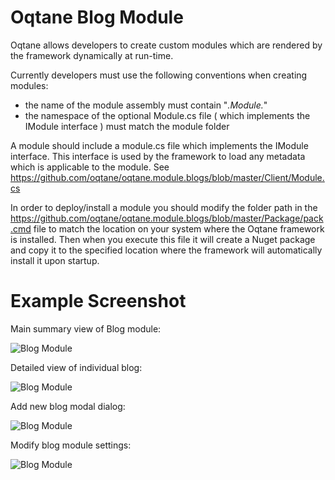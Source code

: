 # Oqtane Blog Module

Oqtane allows developers to create custom modules which are rendered by the framework dynamically at run-time.

Currently developers must use the following conventions when creating modules:

- the name of the module assembly must contain "*.Module.*" 
- the namespace of the optional Module.cs file ( which implements the IModule interface ) must match the module folder

A module should include a module.cs file which implements the IModule interface. This interface is used by the framework to load any metadata which is applicable to the module. See https://github.com/oqtane/oqtane.module.blogs/blob/master/Client/Module.cs 

In order to deploy/install a module you should modify the folder path in the https://github.com/oqtane/oqtane.module.blogs/blob/master/Package/pack.cmd file to match the location on your system where the Oqtane framework is installed. Then when you execute this file it will create a Nuget package and copy it to the specified location where the framework will automatically install it upon startup.

# Example Screenshot

Main summary view of Blog module:

![Blog Module](https://github.com/oqtane/oqtane.module.blogs/blob/master/screenshot1.png?raw=true "Blog Module")

Detailed view of individual blog:

![Blog Module](https://github.com/oqtane/oqtane.module.blogs/blob/master/screenshot2.png?raw=true "Blog Module")

Add new blog modal dialog:

![Blog Module](https://github.com/oqtane/oqtane.module.blogs/blob/master/screenshot3.png?raw=true "Blog Module")

Modify blog module settings:

![Blog Module](https://github.com/oqtane/oqtane.module.blogs/blob/master/screenshot4.png?raw=true "Blog Module")

